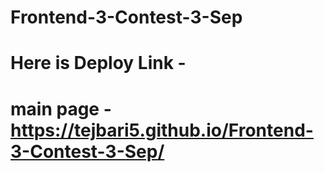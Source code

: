 # Frontend-3-Contest-3-Sep

# Here is Deploy Link - 

# main page - https://tejbari5.github.io/Frontend-3-Contest-3-Sep/
